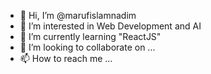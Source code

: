 - 👋 Hi, I’m @marufislamnadim
- 👀 I’m interested in Web Development and AI
- 🌱 I’m currently learning "ReactJS"
- 💞️ I’m looking to collaborate on ...
- 📫 How to reach me ...

<!---
marufislamnadim/marufislamnadim is a ✨ special ✨ repository because its `README.md` (this file) appears on your GitHub profile.
You can click the Preview link to take a look at your changes.
--->
